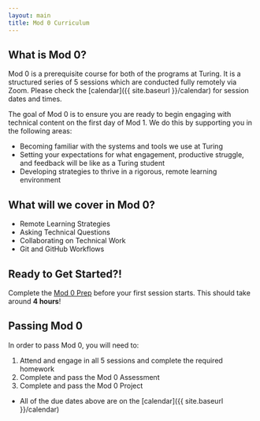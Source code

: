```yaml
---
layout: main
title: Mod 0 Curriculum
---
```


## What is Mod 0?

Mod 0 is a prerequisite course for both of the programs at Turing. It is a structured series of 5 sessions which are conducted fully remotely via Zoom. Please check the [calendar]({{ site.baseurl }}/calendar) for session dates and times.

The goal of Mod 0 is to ensure you are ready to begin engaging with technical content on the first day of Mod 1. We do this by supporting you in the following areas:
* Becoming familiar with the systems and tools we use at Turing
* Setting your expectations for what engagement, productive struggle, and feedback will be like as a Turing student
* Developing strategies to thrive in a rigorous, remote learning environment

## What will we cover in Mod 0?

* Remote Learning Strategies
* Asking Technical Questions
* Collaborating on Technical Work
* Git and GitHub Workflows

## Ready to Get Started?!

Complete the [Mod 0 Prep](https://mod0.turing.io/before-mod-0) before your first session starts. This should take around **4 hours**! 

## Passing Mod 0 

In order to pass Mod 0, you will need to:
1. Attend and engage in all 5 sessions and complete the required homework
2. Complete and pass the Mod 0 Assessment
3. Complete and pass the Mod 0 Project
  * All of the due dates above are on the [calendar]({{ site.baseurl }}/calendar)